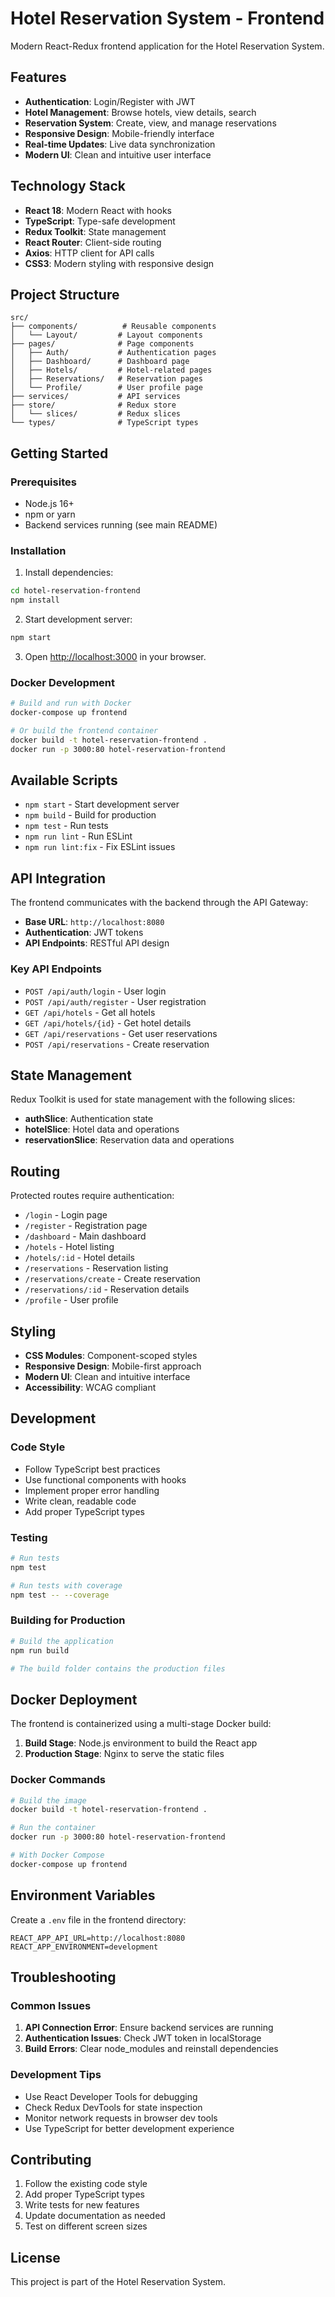 # Hotel Reservation System - Frontend

Modern React-Redux frontend application for the Hotel Reservation System.

## Features

- **Authentication**: Login/Register with JWT
- **Hotel Management**: Browse hotels, view details, search
- **Reservation System**: Create, view, and manage reservations
- **Responsive Design**: Mobile-friendly interface
- **Real-time Updates**: Live data synchronization
- **Modern UI**: Clean and intuitive user interface

## Technology Stack

- **React 18**: Modern React with hooks
- **TypeScript**: Type-safe development
- **Redux Toolkit**: State management
- **React Router**: Client-side routing
- **Axios**: HTTP client for API calls
- **CSS3**: Modern styling with responsive design

## Project Structure

```
src/
├── components/          # Reusable components
│   └── Layout/         # Layout components
├── pages/              # Page components
│   ├── Auth/           # Authentication pages
│   ├── Dashboard/      # Dashboard page
│   ├── Hotels/         # Hotel-related pages
│   ├── Reservations/   # Reservation pages
│   └── Profile/        # User profile page
├── services/           # API services
├── store/              # Redux store
│   └── slices/         # Redux slices
└── types/              # TypeScript types
```

## Getting Started

### Prerequisites

- Node.js 16+ 
- npm or yarn
- Backend services running (see main README)

### Installation

1. Install dependencies:
```bash
cd hotel-reservation-frontend
npm install
```

2. Start development server:
```bash
npm start
```

3. Open [http://localhost:3000](http://localhost:3000) in your browser.

### Docker Development

```bash
# Build and run with Docker
docker-compose up frontend

# Or build the frontend container
docker build -t hotel-reservation-frontend .
docker run -p 3000:80 hotel-reservation-frontend
```

## Available Scripts

- `npm start` - Start development server
- `npm build` - Build for production
- `npm test` - Run tests
- `npm run lint` - Run ESLint
- `npm run lint:fix` - Fix ESLint issues

## API Integration

The frontend communicates with the backend through the API Gateway:

- **Base URL**: `http://localhost:8080`
- **Authentication**: JWT tokens
- **API Endpoints**: RESTful API design

### Key API Endpoints

- `POST /api/auth/login` - User login
- `POST /api/auth/register` - User registration
- `GET /api/hotels` - Get all hotels
- `GET /api/hotels/{id}` - Get hotel details
- `GET /api/reservations` - Get user reservations
- `POST /api/reservations` - Create reservation

## State Management

Redux Toolkit is used for state management with the following slices:

- **authSlice**: Authentication state
- **hotelSlice**: Hotel data and operations
- **reservationSlice**: Reservation data and operations

## Routing

Protected routes require authentication:

- `/login` - Login page
- `/register` - Registration page
- `/dashboard` - Main dashboard
- `/hotels` - Hotel listing
- `/hotels/:id` - Hotel details
- `/reservations` - Reservation listing
- `/reservations/create` - Create reservation
- `/reservations/:id` - Reservation details
- `/profile` - User profile

## Styling

- **CSS Modules**: Component-scoped styles
- **Responsive Design**: Mobile-first approach
- **Modern UI**: Clean and intuitive interface
- **Accessibility**: WCAG compliant

## Development

### Code Style

- Follow TypeScript best practices
- Use functional components with hooks
- Implement proper error handling
- Write clean, readable code
- Add proper TypeScript types

### Testing

```bash
# Run tests
npm test

# Run tests with coverage
npm test -- --coverage
```

### Building for Production

```bash
# Build the application
npm run build

# The build folder contains the production files
```

## Docker Deployment

The frontend is containerized using a multi-stage Docker build:

1. **Build Stage**: Node.js environment to build the React app
2. **Production Stage**: Nginx to serve the static files

### Docker Commands

```bash
# Build the image
docker build -t hotel-reservation-frontend .

# Run the container
docker run -p 3000:80 hotel-reservation-frontend

# With Docker Compose
docker-compose up frontend
```

## Environment Variables

Create a `.env` file in the frontend directory:

```env
REACT_APP_API_URL=http://localhost:8080
REACT_APP_ENVIRONMENT=development
```

## Troubleshooting

### Common Issues

1. **API Connection Error**: Ensure backend services are running
2. **Authentication Issues**: Check JWT token in localStorage
3. **Build Errors**: Clear node_modules and reinstall dependencies

### Development Tips

- Use React Developer Tools for debugging
- Check Redux DevTools for state inspection
- Monitor network requests in browser dev tools
- Use TypeScript for better development experience

## Contributing

1. Follow the existing code style
2. Add proper TypeScript types
3. Write tests for new features
4. Update documentation as needed
5. Test on different screen sizes

## License

This project is part of the Hotel Reservation System. 